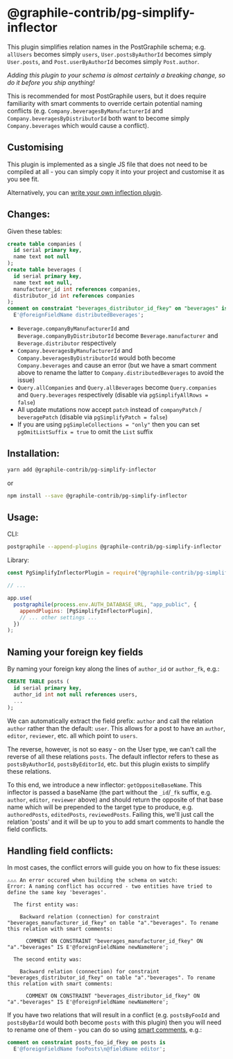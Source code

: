 # @graphile-contrib/pg-simplify-inflector

This plugin simplifies relation names in the PostGraphile schema; e.g.
`allUsers` becomes simply `users`, `User.postsByAuthorId` becomes simply
`User.posts`, and `Post.userByAuthorId` becomes simply `Post.author`.

_Adding this plugin to your schema is almost certainly a breaking change, so do
it before you ship anything!_

This is recommended for most PostGraphile users, but it does require
familiarity with smart comments to override certain potential naming conflicts
(e.g. `Company.beveragesByManufacturerId` and
`Company.beveragesByDistributorId` both want to become simply
`Company.beverages` which would cause a conflict).

## Customising

This plugin is implemented as a single JS file that does not need to be
compiled at all - you can simply copy it into your project and customise it as
you see fit.

Alternatively, you can [write your own inflection
plugin](https://www.graphile.org/postgraphile/inflection/).

## Changes:

Given these tables:

```sql
create table companies (
  id serial primary key,
  name text not null
);
create table beverages (
  id serial primary key,
  name text not null,
  manufacturer_id int references companies,
  distributor_id int references companies
);
comment on constraint "beverages_distributor_id_fkey" on "beverages" is
  E'@foreignFieldName distributedBeverages';
```

- `Beverage.companyByManufacturerId` and `Beverage.companyByDistributorId`
  become `Beverage.manufacturer` and `Beverage.distributor` respectively
- `Company.beveragesByManufacturerId` and `Company.beveragesByDistributorId`
  would both become `Company.beverages` and cause an error (but we have a smart
  comment above to rename the latter to `Company.distributedBeverages` to avoid
  the issue)
- `Query.allCompanies` and `Query.allBeverages` become `Query.companies` and
  `Query.beverages` respectively (disable via `pgSimplifyAllRows = false`)
- All update mutations now accept `patch` instead of `companyPatch` /
  `beveragePatch` (disable via `pgSimplifyPatch = false`)
- If you are using `pgSimpleCollections = "only"` then you can set
  `pgOmitListSuffix = true` to omit the `List` suffix

## Installation:

```bash
yarn add @graphile-contrib/pg-simplify-inflector
```

or

```bash
npm install --save @graphile-contrib/pg-simplify-inflector
```

## Usage:

CLI:

```bash
postgraphile --append-plugins @graphile-contrib/pg-simplify-inflector
```

Library:

```js
const PgSimplifyInflectorPlugin = require("@graphile-contrib/pg-simplify-inflector");

// ...

app.use(
  postgraphile(process.env.AUTH_DATABASE_URL, "app_public", {
    appendPlugins: [PgSimplifyInflectorPlugin],
    // ... other settings ...
  })
);
```

## Naming your foreign key fields

By naming your foreign key along the lines of `author_id` or `author_fk`, e.g.:

```sql
CREATE TABLE posts (
  id serial primary key,
  author_id int not null references users,
  ...
);
```

We can automatically extract the field prefix: `author` and call the relation
`author` rather than the default: `user`. This allows for a post to have an
`author`, `editor`, `reviewer`, etc. all which point to `users`.

The reverse, however, is not so easy - on the User type, we can't call the reverse
of all these relations `posts`. The default inflector refers to these as
`postsByAuthorId`, `postsByEditorId`, etc. but this plugin exists to simplify
these relations.

To this end, we introduce a new inflector: `getOppositeBaseName`. This
inflector is passed a baseName (the part without the `_id`/`_fk` suffix, e.g.
`author`, `editor`, `reviewer` above) and should return the opposite of that
base name which will be prepended to the target type to produce, e.g.
`authoredPosts`, `editedPosts`, `reviewedPosts`. Failing this, we'll just call
the relation 'posts' and it will be up to you to add smart comments to handle
the field conflicts.

## Handling field conflicts:

In most cases, the conflict errors will guide you on how to fix these issues:

```
⚠️⚠️⚠️ An error occured when building the schema on watch:
Error: A naming conflict has occurred - two entities have tried to define the same key 'beverages'.

  The first entity was:

    Backward relation (connection) for constraint "beverages_manufacturer_id_fkey" on table "a"."beverages". To rename this relation with smart comments:

      COMMENT ON CONSTRAINT "beverages_manufacturer_id_fkey" ON "a"."beverages" IS E'@foreignFieldName newNameHere';

  The second entity was:

    Backward relation (connection) for constraint "beverages_distributor_id_fkey" on table "a"."beverages". To rename this relation with smart comments:

      COMMENT ON CONSTRAINT "beverages_distributor_id_fkey" ON "a"."beverages" IS E'@foreignFieldName newNameHere';
```

If you have two relations that will result in a conflict (e.g.
`postsByFooId` and `postsByBarId` would both become `posts` with this
plugin) then you will need to rename one of them - you can do so using [smart
comments](https://www.graphile.org/postgraphile/smart-comments/), e.g.:

```sql
comment on constraint posts_foo_id_fkey on posts is
  E'@foreignFieldName fooPosts\n@fieldName editor';
```
